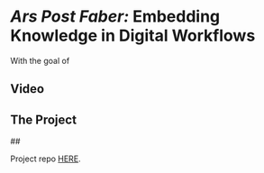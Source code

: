 # *Ars Post Faber:* Embedding Knowledge in Digital Workflows

With the goal of 

## Video

## The Project

## 



Project repo [HERE](https://github.com/jmuozan/ArsPostFaber).